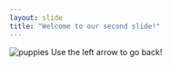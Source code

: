 ```yaml
---
layout: slide
title: "Welcome to our second slide!"
---
```

![puppies](https://c4.wallpaperflare.com/wallpaper/331/159/770/puppies-a-lot-chihuahua-cute-wallpaper-preview.jpg)
Use the left arrow to go back!
